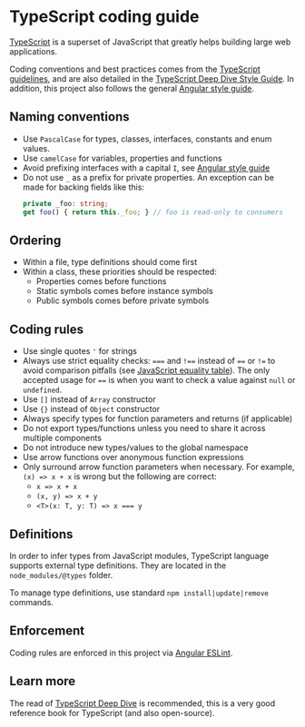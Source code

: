 # TypeScript coding guide

[TypeScript](http://www.typescriptlang.org) is a superset of JavaScript that greatly helps building large web
applications.

Coding conventions and best practices comes from the
[TypeScript guidelines](https://github.com/Microsoft/TypeScript/wiki/Coding-guidelines), and are also detailed in the
[TypeScript Deep Dive Style Guide](https://basarat.gitbooks.io/typescript/content/docs/styleguide/styleguide.html).
In addition, this project also follows the general [Angular style guide](https://angular.io/guide/styleguide).

## Naming conventions

- Use `PascalCase` for types, classes, interfaces, constants and enum values.
- Use `camelCase` for variables, properties and functions
- Avoid prefixing interfaces with a capital `I`, see [Angular style guide](https://angular.io/guide/styleguide#!#03-03)
- Do not use `_` as a prefix for private properties. An exception can be made for backing fields like this:
  ```typescript
  private _foo: string;
  get foo() { return this._foo; } // foo is read-only to consumers
  ```

## Ordering

- Within a file, type definitions should come first
- Within a class, these priorities should be respected:
  - Properties comes before functions
  - Static symbols comes before instance symbols
  - Public symbols comes before private symbols

## Coding rules

- Use single quotes `'` for strings
- Always use strict equality checks: `===` and `!==` instead of `==` or `!=` to avoid comparison pitfalls (see
  [JavaScript equality table](https://dorey.github.io/JavaScript-Equality-Table/)).
  The only accepted usage for `==` is when you want to check a value against `null` or `undefined`.
- Use `[]` instead of `Array` constructor
- Use `{}` instead of `Object` constructor
- Always specify types for function parameters and returns (if applicable)
- Do not export types/functions unless you need to share it across multiple components
- Do not introduce new types/values to the global namespace
- Use arrow functions over anonymous function expressions
- Only surround arrow function parameters when necessary.
  For example, `(x) => x + x` is wrong but the following are correct:
  - `x => x + x`
  - `(x, y) => x + y`
  - `<T>(x: T, y: T) => x === y`

## Definitions

In order to infer types from JavaScript modules, TypeScript language supports external type definitions. They are
located in the `node_modules/@types` folder.

To manage type definitions, use standard `npm install|update|remove` commands.

## Enforcement

Coding rules are enforced in this project via [Angular ESLint](https://github.com/angular-eslint/angular-eslint).

## Learn more

The read of [TypeScript Deep Dive](https://basarat.gitbooks.io/typescript) is recommended, this is a very good
reference book for TypeScript (and also open-source).
